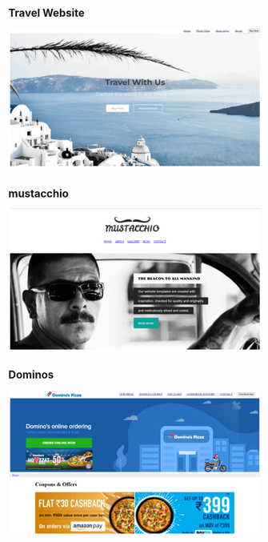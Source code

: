 <h2>Travel Website</h2>

<a href="https://spectacular-peony-f3eda2.netlify.app/"> <img src="website-display.png"> </a>



<h2>mustacchio</h2>

<a href="https://celebrated-salmiakki-eba4c9.netlify.app/"> <img src="mustacchio-web.png"> </a>



<h2>Dominos</h2>

<a href="https://spectacular-peony-f3eda2.netlify.app/"> <img src="dominos-dis.png"> </a>
